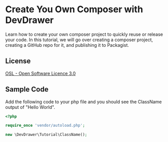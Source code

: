 # Create You Own Composer with DevDrawer

Learn how to create your own composer project to quickly reuse or release your code. In this tutorial, we will go over creating a composer project, creating a GitHub repo for it, and publishing it to Packagist.

## License

[OSL - Open Software Licence 3.0](http://opensource.org/licenses/osl-3.0.php)

## Sample Code

Add the following code to your php file and you should see the ClassName output of "Hello World".

```php
<?php

require_once 'vendor/autoload.php';

new \DevDrawer\Tutorial\ClassName();

```
